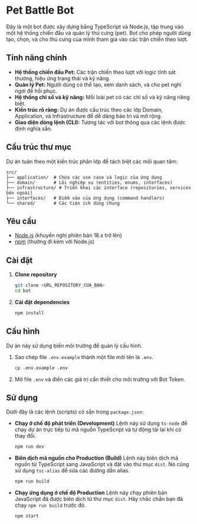 # Pet Battle Bot

Đây là một bot được xây dựng bằng TypeScript và Node.js, tập trung vào một hệ thống chiến đấu và quản lý thú cưng (pet). Bot cho phép người dùng tạo, chọn, và cho thú cưng của mình tham gia vào các trận chiến theo lượt.

## Tính năng chính

- **Hệ thống chiến đấu Pet:** Các trận chiến theo lượt với logic tính sát thương, hiệu ứng trạng thái và kỹ năng.
- **Quản lý Pet:** Người dùng có thể tạo, xem danh sách, và cho pet nghỉ ngơi để hồi phục.
- **Hệ thống chỉ số và kỹ năng:** Mỗi loài pet có các chỉ số và kỹ năng riêng biệt.
- **Kiến trúc rõ ràng:** Dự án được cấu trúc theo các lớp Domain, Application, và Infrastructure để dễ dàng bảo trì và mở rộng.
- **Giao diện dòng lệnh (CLI):** Tương tác với bot thông qua các lệnh được định nghĩa sẵn.

## Cấu trúc thư mục

Dự án tuân theo một kiến trúc phân lớp để tách biệt các mối quan tâm:

```
src/
├── application/  # Chứa các use case và logic của ứng dụng
├── domain/       # Lõi nghiệp vụ (entities, enums, interfaces)
├── infrastructure/ # Triển khai các interface (repositories, services bên ngoài)
├── interfaces/   # Điểm vào của ứng dụng (command handlers)
└── shared/       # Các tiện ích dùng chung
```

## Yêu cầu

- [Node.js](https://nodejs.org/) (khuyến nghị phiên bản 18.x trở lên)
- [npm](https://www.npmjs.com/) (thường đi kèm với Node.js)

## Cài đặt

1.  **Clone repository**
    ```bash
    git clone <URL_REPOSITORY_CUA_BAN>
    cd bot
    ```

2.  **Cài đặt dependencies**
    ```bash
    npm install
    ```

## Cấu hình

Dự án này sử dụng biến môi trường để quản lý cấu hình.

1.  Sao chép file `.env.example` thành một file mới tên là `.env`.
    ```bash
    cp .env.example .env
    ```

2.  Mở file `.env` và điền các giá trị cần thiết cho môi trường với Bot Token.

## Sử dụng

Dưới đây là các lệnh (scripts) có sẵn trong `package.json`:

-   **Chạy ở chế độ phát triển (Development)**
    Lệnh này sử dụng `ts-node` để chạy dự án trực tiếp từ mã nguồn TypeScript và tự động tải lại khi có thay đổi.
    ```bash
    npm run dev
    ```

-   **Biên dịch mã nguồn cho Production (Build)**
    Lệnh này biên dịch mã nguồn từ TypeScript sang JavaScript và đặt vào thư mục `dist`. Nó cũng sử dụng `tsc-alias` để sửa các đường dẫn alias.
    ```bash
    npm run build
    ```

-   **Chạy ứng dụng ở chế độ Production**
    Lệnh này chạy phiên bản JavaScript đã được biên dịch từ thư mục `dist`. Hãy chắc chắn bạn đã chạy `npm run build` trước đó.
    ```bash
    npm start
    ```
